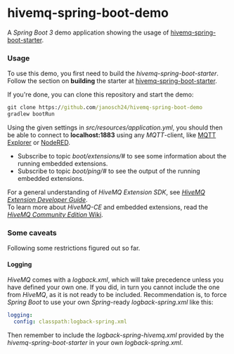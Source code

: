 # hivemq-spring-boot-demo
A _Spring Boot 3_ demo application showing the usage of [hivemq-spring-boot-starter](https://github.com/janosch24/hivemq-spring-boot-starter).

### Usage
To use this demo, you first need to build the _hivemq-spring-boot-starter_.  
Follow the section on **building** the starter at [hivemq-spring-boot-starter](https://github.com/janosch24/hivemq-spring-boot-starter).

If you're done, you can clone this repository and start the demo:

~~~cmd
git clone https://github.com/janosch24/hivemq-spring-boot-demo
gradlew bootRun
~~~

Using the given settings in _src/resources/application.yml_, you should then be able to connect to **localhost:1883** using
any _MQTT_-client, like [MQTT Explorer](https://mqtt-explorer.com/) or [NodeRED](https://nodered.org/docs/getting-started/).
   
* Subscribe to topic _boot/extensions/#_ to see some information about the running embedded extensions.  
* Subscribe to topic _boot/ping/#_ to see the output of the running embedded extensions.
   
For a general understanding of _HiveMQ Extension SDK_, see [_HiveMQ Extension Developer Guide_](https://docs.hivemq.com/hivemq/latest/extensions/index.html).  
To learn more about _HiveMQ-CE_ and embedded extensions, read the [_HiveMQ Community Edition_ Wiki](https://github.com/hivemq/hivemq-community-edition).  

### Some caveats
Following some restrictions figured out so far.

#### Logging
_HiveMQ_ comes with a _logback.xml_, which will take precedence unless you have defined your own one.
If you did, in turn you cannot include the one from _HiveMQ_, as it is not ready to be included.
Recommendation is, to force _Spring Boot_ to use your own _Spring_-ready _logback-spring.xml_ like this:

~~~yaml
logging:
  config: classpath:logback-spring.xml
~~~

Then remember to include the _logback-spring-hivemq.xml_ provided by the _hivemq-spring-boot-starter_ in your own
_logback-spring.xml_.
